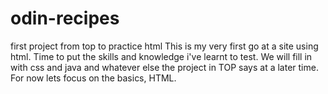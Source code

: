 # odin-recipes
first project from top to practice html
This is my very first go at a site using html. Time to put the skills and knowledge i've learnt to test. We will fill in with css and java and whatever else the project in TOP says at a later time. For now lets focus on the basics, HTML. 
